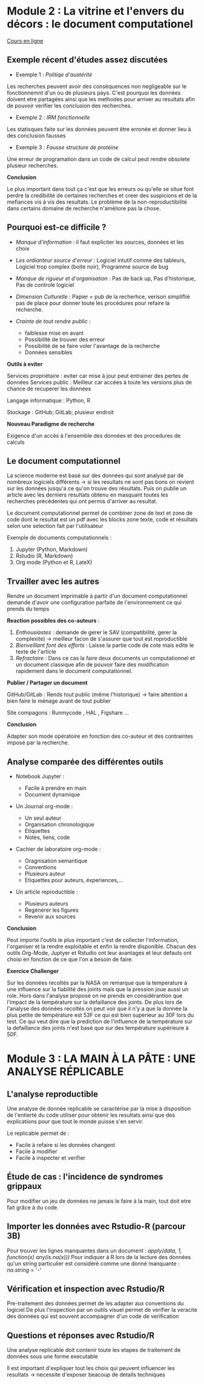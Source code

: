 # Module 2 : La vitrine et l'envers du décors : le document computationel
[Cours en ligne](https://lms.fun-mooc.fr/courses/course-v1:inria+41016+self-paced/courseware/66bc811404b8481da5f794de54681c5e/4061cf05107441ebaca82e07cc5f10ce/)

## Exemple récent d'études assez discutées

- Exemple 1 : *Politiqe d'austérité*

Les recherches peuvent avoir des conséquences non negligeable sur le fonctionnemnt d'un ou de plusieurs pays. C'est pourquoi les données doivent etre partagées ainsi que les methodes pour arriver au resultats afin de pouvoir verifier les conclusion des recherches.

- Exemple 2 : *IRM fonctionnelle*

Les statisques faite sur les données peuvent être erronée et donner lieu à des conclusion fausses

 - Exemple 3 : *Fausse structure de protéine*

Une erreur de programation dans un code de calcul peut rendre obsolete plusieur recherches.

**Conclusion**

Le plus important dans tout ça c'est que les erreurs ou qu'elle se situe font perdre la credibilité de certaines recherches et creer des suspicions et de la mefiances vis à vis des resultats. Le problème de la non-reproductibilité dans certains domaine de recherche n'améliore pas la chose.


## Pourquoi est-ce difficile ? 

- *Manque d'information* : il faut expliciter les sources, données et les choix
 
- *Les ordianteur source d'erreur* : Logiciel intutif comme des tableurs, Logiciel trop complex (boite noir), Programme source de bug
  
- *Manque de rigueur et d'organisation* : Pas de back up, Pas d'historique, Pas de controle logiciel
  
- *Dimension Culturelle* : Papier = pub de la recherhce, verison simpliflié pas de place pour donner toute les procédures pour refaire la recherche.
  
- *Crainte de tout rendre public* :
   - faiblesse mise en avant
   - Possibilité de trouver des erreur
   - Possibilité de se faire voler l'avantage de la recherche
   - Données sensibles

**Outils à eviter**

Services propriétaire : eviter car mise à jour peut entrainer des pertes de données 
Services public : Meilleur car accées à toute les versions plus de chance de recuperer les données

Langage informatique : Python, R

Stockage : GitHub; GitLab; plusieur endroit 

**Nouveau Paradigme de recherche**

Exigence d'un accès à l'ensemble des données et des procedures de calculs

## Le document computationnel

La science moderne est basé sur des données qui sont analysé par de nombreux logiciels différents -> si les resultats ne sont pas bons on revient sur les données jusqu'a ce qu'on trouve des résultats. Puis on publie un article avec les derniers resultats obtenu en masquant toutes les recherches précédentes qui ont permis d'arriver au resultat.

Le document computationnel permet de combiner zone de text et zone de code dont le resultat est un pdf avec les blocks zone texte, code et résultats selon une selection fait par l'utilisateur

Exemple de documents computationnels :
1. Jupyter (Python, Markdown)
2. Rstudio (R, Markdown)
3. Org mode (Python et R, LateX)


## Trvailler avec les autres 

Rendre un document imprimable à partir d'un document computationnel demande d'avoir une configuration parfaite de l'environnement ce qui prends du temps 

**Reaction possibles des co-auteurs** :
1. *Enthousiastes* : demande de gerer le SAV (compatibilité, gerer la complexite) -> meilleur facon de s'assurer que tout est roproductible
2. *Bienveillant font des efforts* : Laisse la partie code de cote mais edite le texte de l'article
3. *Refractaire* : Dans ce cas la faire deux documents un computationnel et un document classique afin de pouvoir faire des modification rapidement dans le document computationnel.

**Publier / Partager un document**

GitHub/GitLab : Rends tout public (même l'historique) -> faire attention a bien faire le ménage avant de tout publier 

Site compagons : Runmycode , HAL , Figshare ... 

**Conclusion**

Adapter son mode opératoire en fonction des co-auteur et des contraintes imposé par la recherche. 


## Analyse comparée des différentes outils

- Notebook Jupyter : 
  - Facile à prendre en main
  - Document dynamique

- Un Journal org-mode :
   - Un seul auteur
   - Organisation chronologique
   - Etiquettes
   - Notes, liens, code
 
- Cachier de laboratoire org-mode :
  - Oragnisation semantique
  - Conventions
  - Plusieurs auteur
  - Etiquettes pour auteurs, éxperiences,...

- Un article reproductible :
  - Plusieurs auteurs
  - Regénérer les figures
  - Revenir aux sources

**Conclusion** 

Peut importe l'outils le plus important c'est de collecter l'information, l'organiser et la rendre exploitable et enfin la rendre disponible.
Chacun des outils Org-Mode, Juptyer et Rstudio ont leur avantages et leur defauts ont choisi en fonction de ce que l'on a besoin de faire. 



**Exercice Challenger**

Sur les données recoltés par la NASA on remarque que la temperature à une influence sur la fiabilité des joints mais que la pression joue aussi un role. Hors dans l'analyse proposé on ne prends en considérantion que l'impact de la température sur la defaillance des joints. 
De plus lors de l'analyse des données recoltés on peut voir que il n'y a que la donnée la plus petite de température est 53F ce qui est bien superieur au 30F lors du test. Ce qui veut dire que la prediction de l'influence de la température sur la defaillance des joints n'est basé que sur des température supérieure à 50F. 


# Module 3 : LA MAIN À LA PÂTE : UNE ANALYSE RÉPLICABLE

## L'analyse reproductible 

Une analyse de donnée replicable se caractérise par la mise à disposition de l'entierté du code utiliser pour obtenir les resultats ainsi que des explications pour que tout le monde puisse s'en servir.

Le replicable permet de :
 - Facile à refaire si les données changent
 - Facile à modifier
 - Facile à inspecter et verifier

## Étude de cas : l'incidence de syndromes grippaux

Pour modifier un jeu de données ne jamais le faire à la main, tout doit etre fait grâce à du code.


## Importer les données avec Rstudio-R (parcour 3B)

Pour trouver les lignes manquantes dans un document : *apply(data, 1, function(x) any(is.na(x)))*
Pour indiquer à R lors de la lecture des données qu'un string particulier est considéré comme une donné manquante : *na.string = '-'*

## Vérification et inspection avec Rstudio/R

Pre-traitement des données permet de les adapter aux conventions du logiciel 
De plus l'inspection par un outils visuel permet de verifier la veracite des données qui est souvent accompagner d'un code de verification 

## Questions et réponses avec Rstudio/R

Une analyse replicable doit contenir toute les etapes de traitement de données sous une forme executable 

Il est important d'expliquer tout les choix qui peuvent influencer les resultats -> necessite d'exposer beacoup de details techniques 














